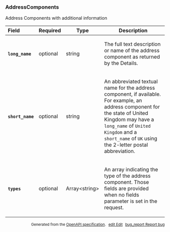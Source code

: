 <!--- This is a generated file, do not edit! -->
<!--- [START woosmap_http_schema_addresscomponents] -->
<h3 class="schema-object" id="AddressComponents">AddressComponents</h3>

Address Components with additional information

| Field                                                                                                          | Required | Type                | Description                                                                                                                                                                                                                                                                                                                                            |
| :------------------------------------------------------------------------------------------------------------- | -------- | ------------------- | ------------------------------------------------------------------------------------------------------------------------------------------------------------------------------------------------------------------------------------------------------------------------------------------------------------------------------------------------------ |
| <h4 id="AddressComponents-long_name" class="add-link schema-object-property-key"><code>long_name</code></h4>   | optional | string              | <div class="nonref-property-description"><p>The full text description or name of the address component as returned by the Details.</p></div>                                                                                                                                                                                                           |
| <h4 id="AddressComponents-short_name" class="add-link schema-object-property-key"><code>short_name</code></h4> | optional | string              | <div class="nonref-property-description"><p>An abbreviated textual name for the address component, if available. For example, an address component for the state of United Kingdom may have a <code>long_name</code> of <code>United Kingdom</code> and a <code>short_name</code> of <code>UK</code> using the 2-letter postal abbreviation.</p></div> |
| <h4 id="AddressComponents-types" class="add-link schema-object-property-key"><code>types</code></h4>           | optional | Array&lt;string&gt; | <div class="nonref-property-description"><p>An array indicating the type of the address component. Those fields are provided when no fields parameter is set in the request.</p></div>                                                                                                                                                                 |

<p style="text-align: right; font-size: smaller;">Generated from the <a data-label="openapi-github" href="https://github.com/woosmap/openapi-specification" title="Woosmap OpenAPI Specification" class="external">OpenAPI specification</a>.
<a data-label="openapi-github-woosmap-http-schema-addresscomponents" data-action="edit" style="margin-left: 5px;" href="https://github.com/woosmap/openapi-specification/blob/main/specification/schemas/AddressComponents.yml" title="Edit on GitHub"><span class="material-icons">edit</span> Edit</a>
<a data-label="openapi-github-woosmap-http-schema-addresscomponents" data-action="bug" style="margin-left: 5px;" href="https://github.com/woosmap/openapi-specification/issues/new?assignees=&labels=type%3A+bug%2C+triage+me&template=bug_report.md&title=[schemas] Bug - AddressComponents" title="File bug for schemas on GitHub"><span class="material-icons">bug_report</span> Report bug</a>
</p>

<!--- [END woosmap_http_schema_addresscomponents] -->
